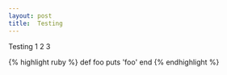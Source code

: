 ```yaml
---
layout: post
title:  Testing
---
```


Testing 1 2 3

{% highlight ruby %}
def foo
  puts 'foo'
end
{% endhighlight %}